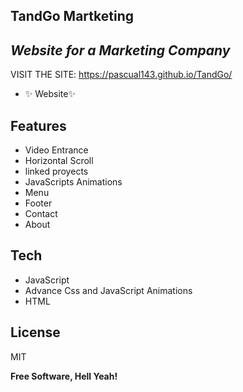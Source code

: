 ## TandGo Martketing
## _Website for a Marketing Company_

VISIT THE SITE: https://pascual143.github.io/TandGo/


- ✨ Website✨
 

## Features

- Video Entrance
- Horizontal Scroll
- linked proyects
- JavaScripts Animations
- Menu
- Footer
- Contact
- About



## Tech


- JavaScript
- Advance Css and JavaScript Animations
- HTML



## License

MIT

**Free Software, Hell Yeah!**

